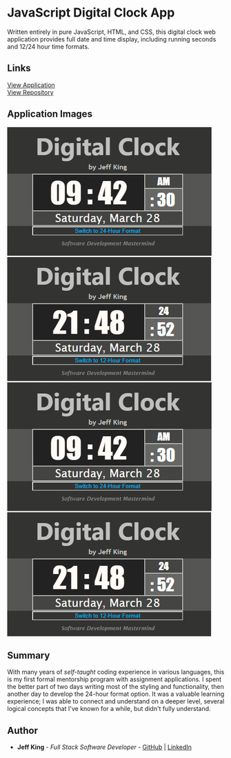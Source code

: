 # JavaScript Digital Clock App
Written entirely in pure JavaScript, HTML, and CSS, this digital clock web application provides full date and time display, including running seconds and 12/24 hour time formats.

## Links
[View Application](https://jazfunk.github.io/jk-digital-clock-app/)  
[View Repository](https://github.com/jazfunk/jk-to-do-app.git)

## Application Images
<img src="images/clockApp_SS_12hr.png"><br>
<img src="images/clockApp_SS_24hr.png"><br>
![hourFormat_12](https://github.com/jazfunk/jk-digital-clock-app/blob/master/images/clockApp_SS_12hr.PNG)<br>
![hourFrmat_24](https://github.com/jazfunk/jk-digital-clock-app/blob/master/images/clockApp_SS_24hr.PNG)<br>

## Summary
With many years of *self-taught* coding experience in various languages, this is my first formal mentorship program with assignment applications.  I spent the better part of two days writing most of the styling and functionality, then another day to develop the 24-hour format option.  It was a valuable learning experience;  I was able to connect and understand on a deeper level, several logical concepts that I've known for a while, but didn't fully understand.

## Author
* **Jeff King** - *Full Stack Software Developer* - [GitHub](https://github.com/jazfunk) | [LinkedIn](https://www.linkedin.com/in/jeffking222/)


